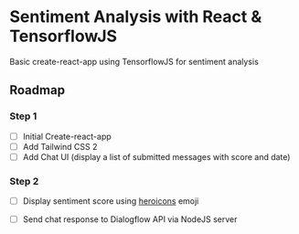 # Sentiment Analysis with React & TensorflowJS
Basic create-react-app using TensorflowJS for sentiment analysis

## Roadmap 
### Step 1
- [ ] Initial Create-react-app
- [ ] Add Tailwind CSS 2
- [ ] Add Chat UI (display a list of submitted messages with score and date)

### Step 2
- [ ] Display sentiment score using [heroicons](www.heroicons.com) emoji
- [ ] Send chat response to Dialogflow API via NodeJS server

